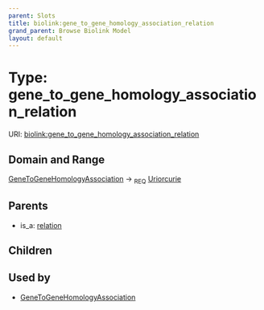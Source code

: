 ```yaml
---
parent: Slots
title: biolink:gene_to_gene_homology_association_relation
grand_parent: Browse Biolink Model
layout: default
---
```


# Type: gene_to_gene_homology_association_relation




URI: [biolink:gene_to_gene_homology_association_relation](https://w3id.org/biolink/vocab/gene_to_gene_homology_association_relation)

## Domain and Range

[GeneToGeneHomologyAssociation](GeneToGeneHomologyAssociation.md) ->  <sub>REQ</sub> [Uriorcurie](types/Uriorcurie.md)

## Parents

 *  is_a: [relation](relation.md)

## Children


## Used by

 * [GeneToGeneHomologyAssociation](GeneToGeneHomologyAssociation.md)
